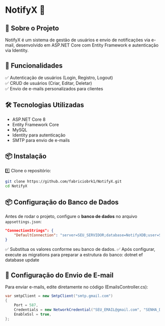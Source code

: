 # NotifyX 📩

## 📖 Sobre o Projeto
NotifyX é um sistema de gestão de usuários e envio de notificações via e-mail, desenvolvido em ASP.NET Core com Entity Framework e autenticação via Identity.

## 🚀 Funcionalidades
✅ Autenticação de usuários (Login, Registro, Logout)  
✅ CRUD de usuários (Criar, Editar, Deletar)  
✅ Envio de e-mails personalizados para clientes  

## 🛠️ Tecnologias Utilizadas
- ASP.NET Core 8
- Entity Framework Core
- MySQL
- Identity para autenticação
- SMTP para envio de e-mails

## 📦 Instalação
1️⃣ Clone o repositório:
   ```bash
   git clone https://github.com/fabriciobrk1/NotifyX.git
   cd NotifyX
```
## 📦 Configuração do Banco de Dados  
Antes de rodar o projeto, configure o **banco de dados** no arquivo `appsettings.json`:  

```json
"ConnectionStrings": {
    "DefaultConnection": "server=SEU_SERVIDOR;database=NotifyXDB;user=SEU_USUARIO;password=SUA_SENHA"
}
```
✅ Substitua os valores conforme seu banco de dados. ✅ Após configurar, execute as migrations para preparar a estrutura do banco:
dotnet ef database update

## 📧 Configuração do Envio de E-mail
Para enviar e-mails, edite diretamente no código (EmailsController.cs):
``` c#
var smtpClient = new SmtpClient("smtp.gmail.com")
{
    Port = 587,
    Credentials = new NetworkCredential("SEU_EMAIL@gmail.com", "SENHA_DE_APLICATIVO"),
    EnableSsl = true,
};
```

